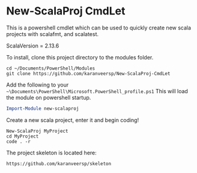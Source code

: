 # New-ScalaProj CmdLet

This is a powershell cmdlet which can be used to quickly create new
scala projects with scalafmt, and scalatest.

ScalaVersion = 2.13.6

To install, clone this project directory to the modules folder.
```
cd ~/Documents/PowerShell/Modules
git clone https://github.com/karanveersp/New-ScalaProj-CmdLet
```

Add the following to your `~\Documents\PowerShell\Microsoft.PowerShell_profile.ps1`
This will load the module on powershell startup.
```ps1
Import-Module new-scalaproj
```

Create a new scala project, enter it and begin coding!
```
New-ScalaProj MyProject
cd MyProject
code . -r
```

The project skeleton is located here:

```
https://github.com/karanveersp/skeleton
```

